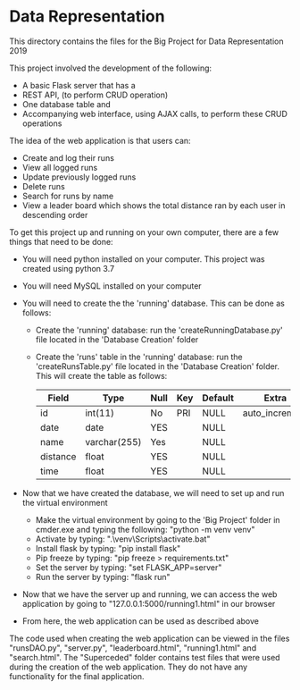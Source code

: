 # Data Representation

This directory contains the files for the Big Project for Data Representation 2019

This project involved the development of the following:
 - A basic Flask server that has a
 - REST API, (to perform CRUD operation)
 - One database table and 
 - Accompanying web interface, using AJAX calls, to perform these CRUD operations

The idea of the web application is that users can:
 - Create and log their runs
 - View all logged runs
 - Update previously logged runs
 - Delete runs
 - Search for runs by name
 - View a leader board which shows the total distance ran by each user in descending order

 To get this project up and running on your own computer, there are a few things that need to be done:
 - You will need python installed on your computer.  This project was created using python 3.7
 - You will need MySQL installed on your computer
 - You will need to create the the 'running' database.  This can be done as follows:
    - Create the 'running' database: run the 'createRunningDatabase.py' file located in the 'Database Creation' folder
    - Create the 'runs' table in the 'running' database: run the 'createRunsTable.py' file located in the 'Database Creation' folder. This will create the table as follows:
        
        Field | Type | Null | Key | Default | Extra
        --- | --- | --- | --- | --- | ---
        id | int(11) | No | PRI | NULL | auto_increment
        date | date | YES | | NULL |
        name | varchar(255) | Yes | | NULL |
        distance | float | YES | | NULL |
        time | float | YES | | NULL |

 - Now that we have created the database, we will need to set up and run the virtual environment
     - Make the virtual environment by going to the 'Big Project' folder in cmder.exe and typing the following: "python -m venv venv"
     - Activate by typing: ".\venv\Scripts\activate.bat"
     - Install flask by typing: "pip install flask"
     - Pip freeze by typing: "pip freeze > requirements.txt"
     - Set the server by typing: "set FLASK_APP=server"
     - Run the server by typing: "flask run"

 - Now that we have the server up and running, we can access the web application by going to "127.0.0.1:5000/running1.html" in our browser
 - From here, the web application can be used as described above

 The code used when creating the web application can be viewed in the files "runsDAO.py", "server.py", "leaderboard.html", "running1.html" and "search.html".  The "Superceded" folder contains test files that were used during the creation of the web application.  They do not have any functionality for the final application.




